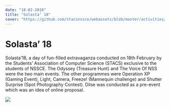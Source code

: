 ```yaml
---
date: "18-02-2018"
title: "Solasta’ 18"
cover: "https://github.com/stacsnssce/webassets/blob/master/activities/Page-5-Image-10.jpg?raw=true"
---
```

# Solasta’ 18

Solasta’18, a day of fun-filled extravaganza conducted on 18th February by the Students’ Association of Computer Science (STACS) exclusive to the students of NSSCE. The Odyssey (Treasure Hunt) and The Voice Of NSS were the two main events. The other programmes were Operation XP (Gaming Event), Light, Camera, Freeze! (Mannequin challenge) and Shutter Surprise (Spot Photography Contest). Dilse was conducted as a pre-event which was an idea of online proposal.

![](https://github.com/stacsnssce/webassets/blob/master/activities/Page-5-Image-10.jpg?raw=true)